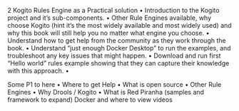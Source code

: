 2 Kogito Rules Engine as a Practical solution 	•	Introduction to the Kogito project and it’s sub-components.
•	Other Rule Engines available, why choose Kogito (hint it’s the most widely available and most widely used) and why this book will still help you no matter what engine you choose.
•	Understand how to get help from the community as they work through the book.
•	Understand “just enough Docker Desktop” to run the examples,  and troubleshoot any key issues that might happen.
•	Download and run first “Hello world” rules example showing that they can capture their knowledge with this approach.	•	

Some P1 to here
•	Where to get Help
•	What is open source
•	Other Rule Engines
•	Why Drools / Kogito
•	What is Red Piranha (samples and framework to expand)	Docker and where to view videos


